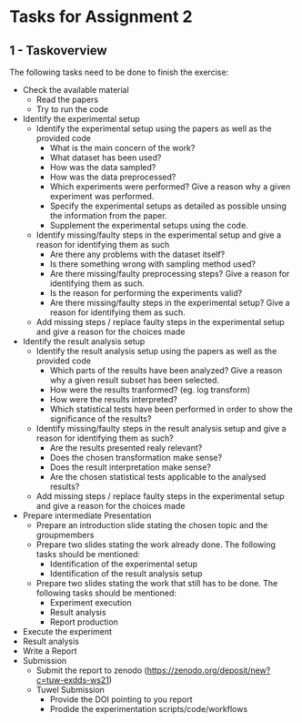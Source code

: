 # Tasks for Assignment 2

## 1 - Taskoverview

The following tasks need to be done to finish the exercise:

- Check the available material
    - Read the papers
    - Try to run the code
- Identify the experimental setup
    - Identify the experimental setup using the papers as well as the provided code
        - What is the main concern of the work?
        - What dataset has been used?
        - How was the data sampled?
        - How was the data preprocessed?
        - Which experiments were performed? Give a reason why a given experiment was performed.
        - Specify the experimental setups as detailed as possible unsing the information from the paper.
        - Supplement the experimental setups using the code.
    - Identify missing/faulty steps in the experimental setup and give a reason for identifying them as such
        - Are there any problems with the dataset itself?
        - Is there something wrong with sampling method used?
        - Are there missing/faulty preprocessing steps? Give a reason for identifying them as such.
        - Is the reason for performing the experiments valid?
        - Are there missing/faulty steps in the experimental setup? Give a reason for identifying them as such.
    - Add missing steps / replace faulty steps in the experimental setup and give a reason for the choices made
- Identify the result analysis setup
    - Identify the result analysis setup using the papers as well as the provided code
        - Which parts of the results have been analyzed? Give a reason why a given result subset has been selected.
        - How were the results tranformed? (eg. log transform)
        - How were the results interpreted?
        - Which statistical tests have been performed in order to show the significance of the results?
    - Identify missing/faulty steps in the result analysis setup and give a reason for identifying them as such?
        - Are the results presented realy relevant?
        - Does the chosen transformation make sense?
        - Does the result interpretation make sense?
        - Are the chosen statistical tests applicable to the analysed results?
    - Add missing steps / replace faulty steps in the experimental setup and give a reason for the choices made
- Prepare intermediate Presentation
    - Prepare an introduction slide stating the chosen topic and the groupmembers
    - Prepare two slides stating the work already done. The following tasks should be mentioned:
        - Identification of the experimental setup
        - Identification of the result analysis setup
    - Prepare two slides stating the work that still has to be done. The following tasks should be mentioned:
        - Experiment execution
        - Result analysis
        - Report production
- Execute the experiment
- Result analysis
- Write a Report
- Submission
    - Submit the report to zenodo (https://zenodo.org/deposit/new?c=tuw-exdds-ws21)
    - Tuwel Submission
        - Provide the DOI pointing to you report
        - Prodide the experimentation scripts/code/workflows